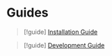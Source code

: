 # <i class="fas fa-fw fa-book"></i>Guides

> [!guide]
[Installation Guide](/md/guides/installation)

> [!guide]
[Development Guide](/md/guides/development)